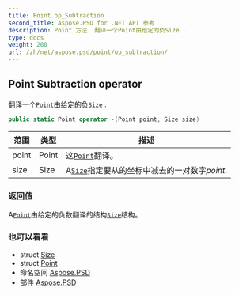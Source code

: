 ```yaml
---
title: Point.op_Subtraction
second_title: Aspose.PSD for .NET API 参考
description: Point 方法. 翻译一个Point由给定的负Size .
type: docs
weight: 200
url: /zh/net/aspose.psd/point/op_subtraction/
---
```

## Point Subtraction operator

翻译一个[`Point`](../)由给定的负[`Size`](../../size/) .

```csharp
public static Point operator -(Point point, Size size)
```

| 范围 | 类型 | 描述 |
| --- | --- | --- |
| point | Point | 这[`Point`](../)翻译。 |
| size | Size | A[`Size`](../../size/)指定要从的坐标中减去的一对数字*point*. |

### 返回值

A[`Point`](../)由给定的负数翻译的结构[`Size`](../../size/)结构。

### 也可以看看

* struct [Size](../../size/)
* struct [Point](../)
* 命名空间 [Aspose.PSD](../../point/)
* 部件 [Aspose.PSD](../../../)



